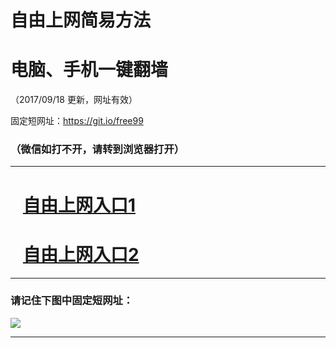 ﻿# 自由上网简易方法

# 电脑、手机一键翻墙

（2017/09/18 更新，网址有效）

固定短网址：https://git.io/free99

### （微信如打不开，请转到浏览器打开）


***





# &nbsp;&nbsp; <a href="http://ft423111518.fwq-tz1005.info/fwqtz01.html?t=09180014250 " target="_blank">自由上网入口1</a>
# &nbsp;&nbsp; <a href="http://ft3235625226.fwq-tz1006.info/fwqtz02.html?t=091800126744 " target="_blank">自由上网入口2</a>
***

### 请记住下图中固定短网址：

<img src="https://s3-us-west-2.amazonaws.com/fwq-1001/yjfq-20170905okok.png" /> 


***

